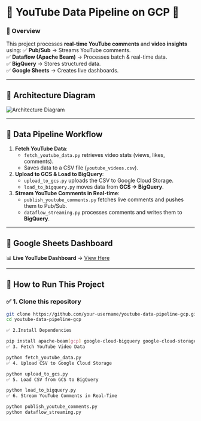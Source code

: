 # 🎥 YouTube Data Pipeline on GCP 🚀
### 📌 Overview
This project processes **real-time YouTube comments** and **video insights** using:
✅ **Pub/Sub** → Streams YouTube comments.  
✅ **Dataflow (Apache Beam)** → Processes batch & real-time data.  
✅ **BigQuery** → Stores structured data.  
✅ **Google Sheets** → Creates live dashboards.  

---

## **🔹 Architecture Diagram**
![Architecture Diagram](architecture_diagram.png)

---

## **🔹 Data Pipeline Workflow**
1. **Fetch YouTube Data**:
   - `fetch_youtube_data.py` retrieves video stats (views, likes, comments).
   - Saves data to a CSV file (`youtube_videos.csv`).
2. **Upload to GCS & Load to BigQuery**:
   - `upload_to_gcs.py` uploads the CSV to Google Cloud Storage.
   - `load_to_bigquery.py` moves data from **GCS → BigQuery**.
3. **Stream YouTube Comments in Real-time**:
   - `publish_youtube_comments.py` fetches live comments and pushes them to Pub/Sub.
   - `dataflow_streaming.py` processes comments and writes them to **BigQuery**.

---

## **🔹 Google Sheets Dashboard**
📊 **Live YouTube Dashboard** → [View Here](your-google-sheets-link)

---

## **🔹 How to Run This Project**
### ✅ **1. Clone this repository**
```bash
git clone https://github.com/your-username/youtube-data-pipeline-gcp.git
cd youtube-data-pipeline-gcp

✅ 2.Install Dependencies

pip install apache-beam[gcp] google-cloud-bigquery google-cloud-storage google-cloud-pubsub googleapiclient pandas
✅ 3. Fetch YouTube Video Data

python fetch_youtube_data.py
✅ 4. Upload CSV to Google Cloud Storage

python upload_to_gcs.py
✅ 5. Load CSV from GCS to BigQuery

python load_to_bigquery.py
✅ 6. Stream YouTube Comments in Real-Time

python publish_youtube_comments.py
python dataflow_streaming.py
